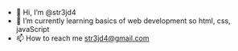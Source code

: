 - 👋 Hi, I’m @str3jd4
- 🌱 I’m currently learning basics of web development so html, css, javaScript
- 📫 How to reach me str3jd4@gmail.com

<!---
str3jd4/str3jd4 is a ✨ special ✨ repository because its `README.md` (this file) appears on your GitHub profile.
You can click the Preview link to take a look at your changes.
--->
